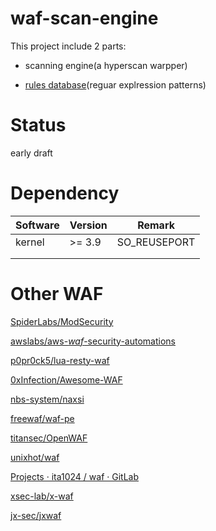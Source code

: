 # waf-scan-engine

This project include 2 parts:

- scanning engine(a hyperscan warpper)

- [rules database](rules/)(reguar explression patterns)

# Status

early draft

# Dependency

| Software | Version | Remark       |
| -------- | ------- | ------------ |
| kernel   | >= 3.9  | SO_REUSEPORT |
|          |         |              |
|          |         |              |

# Other WAF

[SpiderLabs/ModSecurity](https://github.com/SpiderLabs/ModSecurity)

[awslabs/aws-*waf*-security-automations](https://github.com/awslabs/aws-waf-security-automations)

[p0pr0ck5/lua-resty-waf](https://github.com/p0pr0ck5/lua-resty-waf)

[0xInfection/Awesome-WAF](https://github.com/0xInfection/Awesome-WAF)

[nbs-system/naxsi](https://github.com/nbs-system/naxsi)

[freewaf/waf-pe](https://github.com/freewaf/waf-pe)

[titansec/OpenWAF](https://github.com/titansec/OpenWAF)

[unixhot/waf](https://github.com/unixhot/waf)

[Projects · ita1024 / waf · GitLab](https://gitlab.com/ita1024/waf/)

[xsec-lab/x-waf](https://github.com/xsec-lab/x-waf)

[jx-sec/jxwaf](https://github.com/jx-sec/jxwaf)
